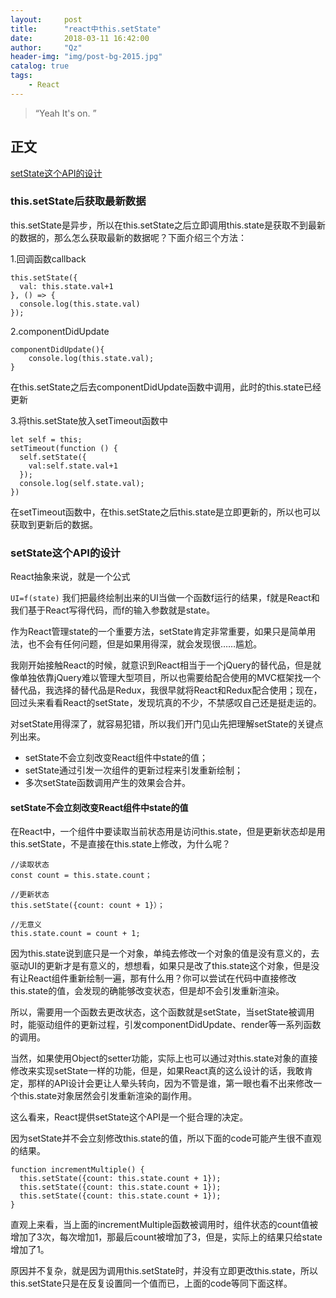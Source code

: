 ```yaml
---
layout:     post
title:      "react中this.setState"
date:       2018-03-11 16:42:00
author:     "Qz"
header-img: "img/post-bg-2015.jpg"
catalog: true
tags:
    - React
---
```


> “Yeah It's on. ”


## 正文
[setState这个API的设计](https://zhuanlan.zhihu.com/p/25954470)


### this.setState后获取最新数据

this.setState是异步，所以在this.setState之后立即调用this.state是获取不到最新的数据的，那么怎么获取最新的数据呢？下面介绍三个方法：

1.回调函数callback
```
this.setState({
  val: this.state.val+1
}, () => {
  console.log(this.state.val)
});
```
2.componentDidUpdate
```
componentDidUpdate(){
    console.log(this.state.val);
}
```
在this.setState之后去componentDidUpdate函数中调用，此时的this.state已经更新

3.将this.setState放入setTimeout函数中
```
let self = this;
setTimeout(function () {
  self.setState({
    val:self.state.val+1
  });
  console.log(self.state.val);
})
```
在setTimeout函数中，在this.setState之后this.state是立即更新的，所以也可以获取到更新后的数据。


### setState这个API的设计

React抽象来说，就是一个公式

`UI=f(state)`
我们把最终绘制出来的UI当做一个函数f运行的结果，f就是React和我们基于React写得代码，而f的输入参数就是state。

作为React管理state的一个重要方法，setState肯定非常重要，如果只是简单用法，也不会有任何问题，但是如果用得深，就会发现很……尴尬。

我刚开始接触React的时候，就意识到React相当于一个jQuery的替代品，但是就像单独依靠jQuery难以管理大型项目，所以也需要给配合使用的MVC框架找一个替代品，我选择的替代品是Redux，我很早就将React和Redux配合使用；现在，回过头来看看React的setState，发现坑真的不少，不禁感叹自己还是挺走运的。

对setState用得深了，就容易犯错，所以我们开门见山先把理解setState的关键点列出来。

* setState不会立刻改变React组件中state的值；
* setState通过引发一次组件的更新过程来引发重新绘制；
* 多次setState函数调用产生的效果会合并。


#### setState不会立刻改变React组件中state的值
在React中，一个组件中要读取当前状态用是访问this.state，但是更新状态却是用this.setState，不是直接在this.state上修改，为什么呢？
```
//读取状态
const count = this.state.count；

//更新状态
this.setState({count: count + 1}）；

//无意义
this.state.count = count + 1;
```


因为this.state说到底只是一个对象，单纯去修改一个对象的值是没有意义的，去驱动UI的更新才是有意义的，想想看，如果只是改了this.state这个对象，但是没有让React组件重新绘制一遍，那有什么用？你可以尝试在代码中直接修改this.state的值，会发现的确能够改变状态，但是却不会引发重新渲染。

所以，需要用一个函数去更改状态，这个函数就是setState，当setState被调用时，能驱动组件的更新过程，引发componentDidUpdate、render等一系列函数的调用。

当然，如果使用Object的setter功能，实际上也可以通过对this.state对象的直接修改来实现setState一样的功能，但是，如果React真的这么设计的话，我敢肯定，那样的API设计会更让人晕头转向，因为不管是谁，第一眼也看不出来修改一个this.state对象居然会引发重新渲染的副作用。

这么看来，React提供setState这个API是一个挺合理的决定。

因为setState并不会立刻修改this.state的值，所以下面的code可能产生很不直观的结果。
```
function incrementMultiple() {
  this.setState({count: this.state.count + 1});
  this.setState({count: this.state.count + 1});
  this.setState({count: this.state.count + 1});
}
```
直观上来看，当上面的incrementMultiple函数被调用时，组件状态的count值被增加了3次，每次增加1，那最后count被增加了3，但是，实际上的结果只给state增加了1。

原因并不复杂，就是因为调用this.setState时，并没有立即更改this.state，所以this.setState只是在反复设置同一个值而已，上面的code等同下面这样。











